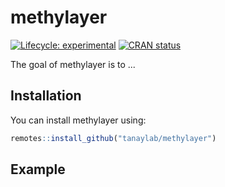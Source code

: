 
<!-- README.md is generated from README.Rmd. Please edit that file -->
methylayer
=====

<!-- badges: start -->
[![Lifecycle: experimental](https://img.shields.io/badge/lifecycle-experimental-orange.svg)](https://www.tidyverse.org/lifecycle/#experimental) [![CRAN status](https://www.r-pkg.org/badges/version/methylayer)](https://CRAN.R-project.org/package=methylayer) <!-- badges: end -->

The goal of methylayer is to ...

Installation
------------

You can install methylayer using:

``` r
remotes::install_github("tanaylab/methylayer")
```

Example
-------
